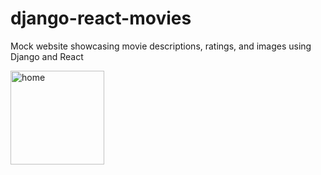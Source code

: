 # django-react-movies
Mock website showcasing movie descriptions, ratings, and images using Django and React

<img src='https://github.com/samadpls](https://github.com/user-attachments/assets/2f5ae644-48b5-41a7-841f-ce17e6f3ca59)' alt='home' style='width: 150px' />

